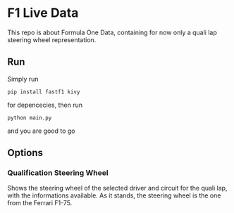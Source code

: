 # F1 Live Data

This repo is about Formula One Data, containing for now only a quali lap steering wheel representation.

## Run
Simply run 

`pip install fastf1 kivy`

for depencecies, then run

`python main.py`
 
and you are good to go

## Options

### Qualification Steering Wheel

Shows the steering wheel of the selected driver and circuit for the quali lap, with the informations available. 
As it stands, the steering wheel is the one from the Ferrari F1-75.

